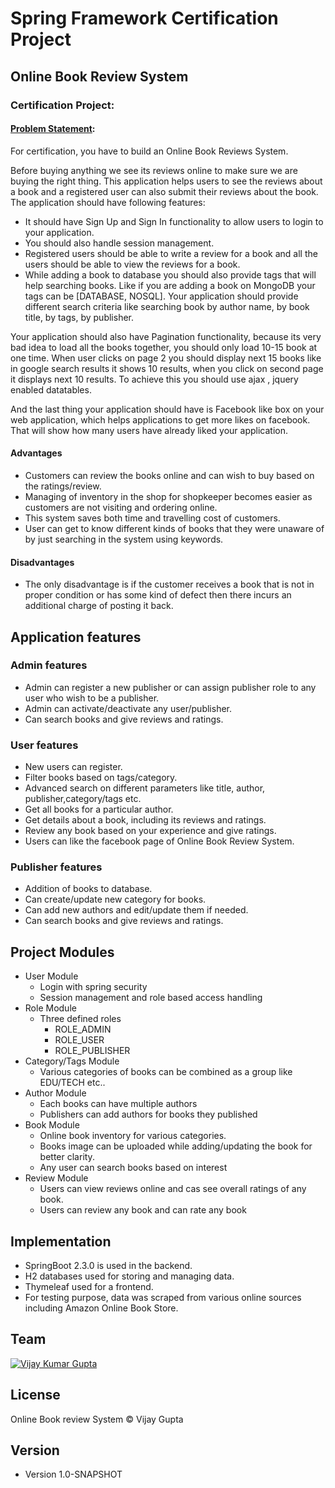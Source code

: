 # Spring Framework Certification Project

## Online Book Review System

### Certification Project:

#### <ins>Problem Statement</ins>:

For certification, you have to build an Online Book Reviews System.

Before buying anything we see its reviews online to make sure we are buying the right thing. This application helps users to see the reviews about a book and a registered user can also submit their reviews about the book. The application should have following features:

* It should have Sign Up and Sign In functionality to allow users to login to your application.
* You should also handle session management.
* Registered users should be able to write a review for a book and all the users should be able to view the reviews for a book.
* While adding a book to database you should also provide tags that will help searching books. Like if you are adding a book on MongoDB your tags can be [DATABASE, NOSQL]. Your application should provide different search criteria like searching book by author name, by book title, by tags, by publisher.

Your application should also have Pagination functionality, because its very bad idea to load all the books together, you should only load 10-15 book at one time. When user clicks on page 2 you should display next 15 books like in google search results it shows 10 results, when you click on second page it displays next 10 results. To achieve this you should use ajax , jquery enabled datatables.

And the last thing your application should have is Facebook like box on your web application, which helps applications to get more likes on facebook. That will show how many users have already liked your application.

#### Advantages

- Customers can review the books online and can wish to buy based on the ratings/review.
- Managing of inventory in the shop for shopkeeper becomes easier as customers are not visiting and ordering online.
- This system saves both time and travelling cost of customers.
- User can get to know different kinds of books that they were unaware of by just searching in the system using keywords.

#### Disadvantages

- The only disadvantage is if the customer receives a book that is not in proper condition or has some kind of defect then there incurs an additional charge of posting it back.

## Application features

### Admin features

* Admin can register a new publisher or can assign publisher role to any user who wish to be a publisher.
* Admin can activate/deactivate any user/publisher.
* Can search books and give reviews and ratings.

### User features

* New users can register.
* Filter books based on tags/category.
* Advanced search on different parameters like title, author, publisher,category/tags etc.
* Get all books for a particular author.
* Get details about a book, including its reviews and ratings.
* Review any book based on your experience and give ratings.
* Users can like the facebook page of Online Book Review System.

### Publisher features

* Addition of books to database.
* Can create/update new category for books.
* Can add new authors and edit/update them if needed.
* Can search books and give reviews and ratings.

## Project Modules

* User Module
  - Login with spring security
  - Session management and role based access handling
* Role Module
  - Three defined roles
    * ROLE_ADMIN
    * ROLE_USER
    * ROLE_PUBLISHER
* Category/Tags Module
  - Various categories of books can be combined as a group like EDU/TECH etc..
* Author Module
  - Each books can have multiple authors
  - Publishers can add authors for books they published
* Book Module
   - Online book inventory for various categories.
   - Books image can be uploaded while adding/updating the book for better clarity.
   - Any user can search books based on interest
* Review Module
   - Users can view reviews online and cas see overall ratings of any book.
   - Users can review any book and can rate any book

## Implementation

* SpringBoot 2.3.0 is used in the backend.
* H2 databases used for storing and managing data.
* Thymeleaf used for a frontend.
* For testing purpose, data was scraped from various online sources including Amazon Online Book Store.


## Team
[![Vijay Kumar Gupta](https://avatars2.githubusercontent.com/u/57914226?s=400&u=711ef43ea909d33b585b75b406fa9a8189415a6b&v=4)](https://github.com/vijaykglg)

## License

Online Book review System © Vijay Gupta

## Version

* Version 1.0-SNAPSHOT